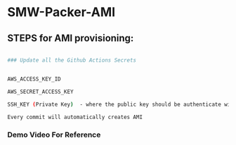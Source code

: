 # SMW-Packer-AMI



## STEPS for AMI  provisioning:

```bash

### Update all the Github Actions Secrets


AWS_ACCESS_KEY_ID

AWS_SECRET_ACCESS_KEY

SSH_KEY (Private Key)  - where the public key should be authenticate with github

Every commit will automatically creates AMI

```

### Demo Video For Reference


    
